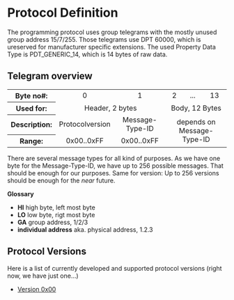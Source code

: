 # Protocol Definition

The programming protocol uses group telegrams with the mostly unused group address 15/7/255. Those telegrams use DPT 60000, which is ureserved for manufacturer specific extensions. The used Property Data Type is PDT_GENERIC_14, which is 14 bytes of raw data. 

## Telegram overview

<table>
    <tr>
        <th>Byte no#:</th>
        <td align="center">0</td>
        <td align="center">1</td>
        <td align="center">2</td>
        <td align="center">...</td>
        <td align="center">13</td>
    </tr>
    <tr>
        <th>Used for:</th>
        <td align="center" colspan="2">Header, 2 bytes</td>
        <td align="center" colspan="3">Body, 12 Bytes</td>
    </tr>
    <tr>
        <th>Description:</th>
        <td>Protocolversion</td>
        <td align="center" >Message-Type-ID</td>
        <td align="center" colspan="3" rowspan="2">depends on Message-Type-ID</td>
    </tr>
    <tr>
        <th>Range:</th>
        <td align="center">0x00..0xFF</td>
        <td align="center">0x00..0xFF</td>        
    </tr>
</table>

There are several message types for all kind of purposes. As we have one byte for the Message-Type-ID, we have up to 256 possible messages. That should be enough for our purposes.
Same for version: Up to 256 versions should be enough for the *near* future.

**Glossary**	

* **HI**	high byte, left most byte												
* **LO**	low byte, rigt most byte												
* **GA**	group address, 1/2/3												
* **individual address**	aka. physical address, 1.2.3												

## Protocol Versions

Here is a list of currently developed and supported protocol versions (right now, we have just one...)

- [Version 0x00](protocol_0x00.md)
